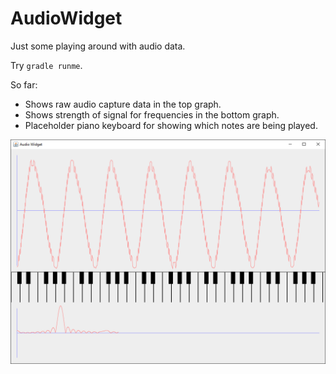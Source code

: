 AudioWidget
===========

Just some playing around with audio data.

Try `gradle runme`.

So far:
* Shows raw audio capture data in the top graph.
* Shows strength of signal for frequencies in the bottom graph.
* Placeholder piano keyboard for showing which notes are being played.

![Sample Screenshot](screenshot.png)
